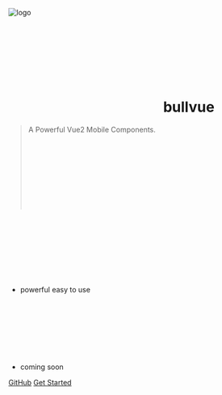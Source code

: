 ![logo](/assert/img/logo.svg)

# <svg class="icon" style="font-size: 35px" aria-hidden="true"><use xlink:href="#icon-zan"></use></svg> bullvue

> A Powerful Vue2 Mobile Components. <svg class="icon" style="font-size: 24px" aria-hidden="true"><use xlink:href="#icon-filled-">

- powerful easy to use <svg class="icon" style="font-size: 24px" aria-hidden="true"><use xlink:href="#icon-zan1">
- coming soon <svg class="icon" style="font-size: 20px" aria-hidden="true"><use xlink:href="#icon-rocket__easyi"></use></svg>

[GitHub](https://github.com/Jesseszhang/bullvue)
[Get Started](/README)

<!-- 背景图片 -->
<!-- ![](_media/bg.png) -->
<!-- 背景色 -->
<!-- ![color](#f0f0f0) -->
